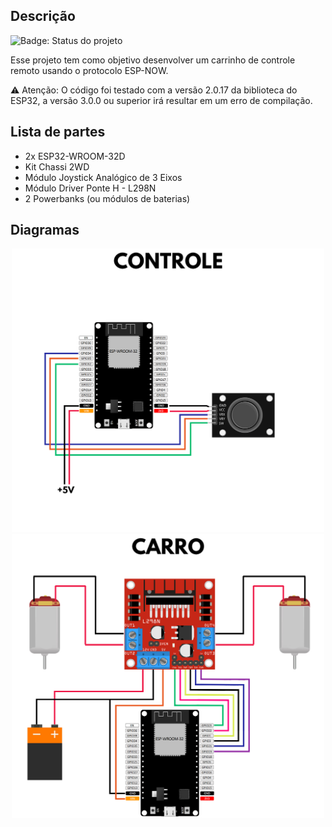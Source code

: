 ## Descrição

![Badge: Status do projeto](https://img.shields.io/badge/status-em%20desenvolvimento-yellow)

Esse projeto tem como objetivo desenvolver um carrinho de controle remoto usando o protocolo ESP-NOW.

⚠️ Atenção: O código foi testado com a versão 2.0.17 da biblioteca do ESP32, a versão 3.0.0 ou superior irá resultar em um erro de compilação.

## Lista de partes

- 2x ESP32-WROOM-32D
- Kit Chassi 2WD
- Módulo Joystick Analógico de 3 Eixos
- Módulo Driver Ponte H - L298N
- 2 Powerbanks (ou módulos de baterias)

## Diagramas
<center><img src="Imagens/CONTROLE.png" alt="drawing" width="500"/></center>
<center><img src="Imagens/CARRO.png" alt="drawing" width="500"/></center>
